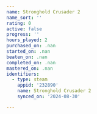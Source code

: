 ```yaml
---
name: Stronghold Crusader 2
name_sort: ''
rating: 0
active: false
progress: ''
hours_played: 2
purchased_on: .nan
started_on: .nan
beaten_on: .nan
completed_on: .nan
mastered_on: .nan
identifiers:
  - type: steam
    appid: '232890'
    name: Stronghold Crusader 2
    synced_on: '2024-08-30'

---
```

